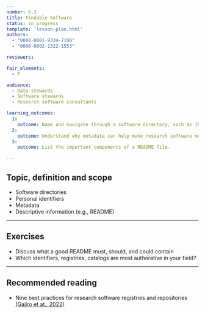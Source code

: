 ```yaml
---
number: 6.3
title: Findable Software
status: in_progress
template: 'lesson-plan.html'
authors:
  - "0000-0001-9334-7190"
  - "0000-0002-1322-1553"

reviewers:

fair_elements:
  - F

audience:
  - Data stewards
  - Software stewards
  - Research software consultants

learning_outcomes:
  1:
    outcome: Name and navigate through a software directory, such as [RSD](https://research-software-directory.org/).
  2:
    outcome: Understand why metadata can help make research software more findable.
  3:
    outcome: List the important components of a README file.

---
```


## Topic, definition and scope

* Software directories
* Personal identifiers
* Metadata
* Descriptive information (e.g., README)

---

## Exercises

* Discuss what a good README must, should, and could contain
* Which identifiers, registries, catalogs are most authorative in your field?

--- 

## Recommended reading

* Nine best practices for research software registries and repositories [(Gajiro et at., 2022)](https://doi.org/10.7717/peerj-cs.1023)

